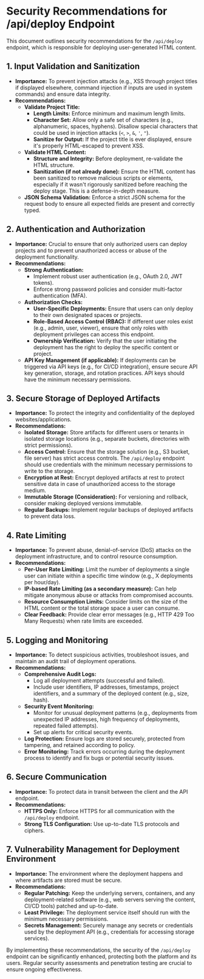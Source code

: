 # Security Recommendations for /api/deploy Endpoint

This document outlines security recommendations for the `/api/deploy` endpoint, which is responsible for deploying user-generated HTML content.

## 1. Input Validation and Sanitization

- **Importance:** To prevent injection attacks (e.g., XSS through project titles if displayed elsewhere, command injection if inputs are used in system commands) and ensure data integrity.
- **Recommendations:**
    - **Validate Project Title:**
        - **Length Limits:** Enforce minimum and maximum length limits.
        - **Character Set:** Allow only a safe set of characters (e.g., alphanumeric, spaces, hyphens). Disallow special characters that could be used in injection attacks (`<`, `>`, `&`, `'`, `"`).
        - **Sanitize for Output:** If the project title is ever displayed, ensure it's properly HTML-escaped to prevent XSS.
    - **Validate HTML Content:**
        - **Structure and Integrity:** Before deployment, re-validate the HTML structure.
        - **Sanitization (if not already done):** Ensure the HTML content has been sanitized to remove malicious scripts or elements, especially if it wasn't rigorously sanitized before reaching the deploy stage. This is a defense-in-depth measure.
    - **JSON Schema Validation:** Enforce a strict JSON schema for the request body to ensure all expected fields are present and correctly typed.

## 2. Authentication and Authorization

- **Importance:** Crucial to ensure that only authorized users can deploy projects and to prevent unauthorized access or abuse of the deployment functionality.
- **Recommendations:**
    - **Strong Authentication:**
        - Implement robust user authentication (e.g., OAuth 2.0, JWT tokens).
        - Enforce strong password policies and consider multi-factor authentication (MFA).
    - **Authorization Checks:**
        - **User-Specific Deployments:** Ensure that users can only deploy to their own designated spaces or projects.
        - **Role-Based Access Control (RBAC):** If different user roles exist (e.g., admin, user, viewer), ensure that only roles with deployment privileges can access this endpoint.
        - **Ownership Verification:** Verify that the user initiating the deployment has the right to deploy the specific content or project.
    - **API Key Management (if applicable):** If deployments can be triggered via API keys (e.g., for CI/CD integration), ensure secure API key generation, storage, and rotation practices. API keys should have the minimum necessary permissions.

## 3. Secure Storage of Deployed Artifacts

- **Importance:** To protect the integrity and confidentiality of the deployed websites/applications.
- **Recommendations:**
    - **Isolated Storage:** Store artifacts for different users or tenants in isolated storage locations (e.g., separate buckets, directories with strict permissions).
    - **Access Control:** Ensure that the storage solution (e.g., S3 bucket, file server) has strict access controls. The `/api/deploy` endpoint should use credentials with the minimum necessary permissions to write to the storage.
    - **Encryption at Rest:** Encrypt deployed artifacts at rest to protect sensitive data in case of unauthorized access to the storage medium.
    - **Immutable Storage (Consideration):** For versioning and rollback, consider making deployed versions immutable.
    - **Regular Backups:** Implement regular backups of deployed artifacts to prevent data loss.

## 4. Rate Limiting

- **Importance:** To prevent abuse, denial-of-service (DoS) attacks on the deployment infrastructure, and to control resource consumption.
- **Recommendations:**
    - **Per-User Rate Limiting:** Limit the number of deployments a single user can initiate within a specific time window (e.g., X deployments per hour/day).
    - **IP-based Rate Limiting (as a secondary measure):** Can help mitigate anonymous abuse or attacks from compromised accounts.
    - **Resource Consumption Limits:** Consider limits on the size of the HTML content or the total storage space a user can consume.
    - **Clear Feedback:** Provide clear error messages (e.g., HTTP 429 Too Many Requests) when rate limits are exceeded.

## 5. Logging and Monitoring

- **Importance:** To detect suspicious activities, troubleshoot issues, and maintain an audit trail of deployment operations.
- **Recommendations:**
    - **Comprehensive Audit Logs:**
        - Log all deployment attempts (successful and failed).
        - Include user identifiers, IP addresses, timestamps, project identifiers, and a summary of the deployed content (e.g., size, hash).
    - **Security Event Monitoring:**
        - Monitor for unusual deployment patterns (e.g., deployments from unexpected IP addresses, high frequency of deployments, repeated failed attempts).
        - Set up alerts for critical security events.
    - **Log Protection:** Ensure logs are stored securely, protected from tampering, and retained according to policy.
    - **Error Monitoring:** Track errors occurring during the deployment process to identify and fix bugs or potential security issues.

## 6. Secure Communication

- **Importance:** To protect data in transit between the client and the API endpoint.
- **Recommendations:**
    - **HTTPS Only:** Enforce HTTPS for all communication with the `/api/deploy` endpoint.
    - **Strong TLS Configuration:** Use up-to-date TLS protocols and ciphers.

## 7. Vulnerability Management for Deployment Environment

- **Importance:** The environment where the deployment happens and where artifacts are stored must be secure.
- **Recommendations:**
    - **Regular Patching:** Keep the underlying servers, containers, and any deployment-related software (e.g., web servers serving the content, CI/CD tools) patched and up-to-date.
    - **Least Privilege:** The deployment service itself should run with the minimum necessary permissions.
    - **Secrets Management:** Securely manage any secrets or credentials used by the deployment API (e.g., credentials for accessing storage services).

By implementing these recommendations, the security of the `/api/deploy` endpoint can be significantly enhanced, protecting both the platform and its users. Regular security assessments and penetration testing are crucial to ensure ongoing effectiveness.

